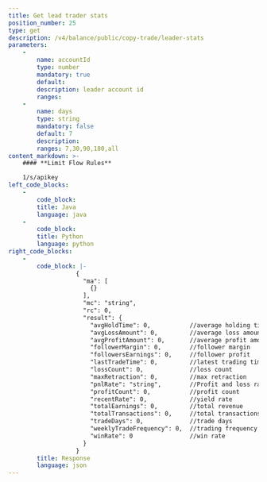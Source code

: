 ```yaml
---
title: Get lead trader stats
position_number: 25
type: get
description: /v4/balance/public/copy-trade/leader-stats
parameters:
    -
        name: accountId
        type: number
        mandatory: true
        default:
        description: leader account id
        ranges:
    -
        name: days
        type: string
        mandatory: false
        default: 7
        description: 
        ranges: 7,30,90,180,all
content_markdown: >-
    #### **Limit Flow Rules**

    1/s/apikey
left_code_blocks:
    -
        code_block:
        title: Java
        language: java
    -
        code_block:
        title: Python
        language: python
right_code_blocks:
    -
        code_block: |-
                   {
                     "ma": [
                       {}
                     ],
                     "mc": "string",
                     "rc": 0,
                     "result": {
                       "avgHoldTime": 0,           //average holding time (seconds)
                       "avgLossAmount": 0,         //average loss amount
                       "avgProfitAmount": 0,       //average profit amount
                       "followerMargin": 0,        //follower margin
                       "followersEarnings": 0,     //follower profit
                       "lastTradeTime": 0,         //latest trading time
                       "lossCount": 0,             //loss count
                       "maxRetraction": 0,         //max retraction
                       "pnlRate": "string",        //Profit and loss ratio
                       "profitCount": 0,           //profit count
                       "recentRate": 0,            //yield rate 
                       "totalEarnings": 0,         //total revenue
                       "totalTransactions": 0,     //total transactions
                       "tradeDays": 0,             //trade days
                       "weeklyTradeFrequency": 0,  //trading frequency (weekly)
                       "winRate": 0                //win rate
                     }
                   }
        title: Response
        language: json
---
```

